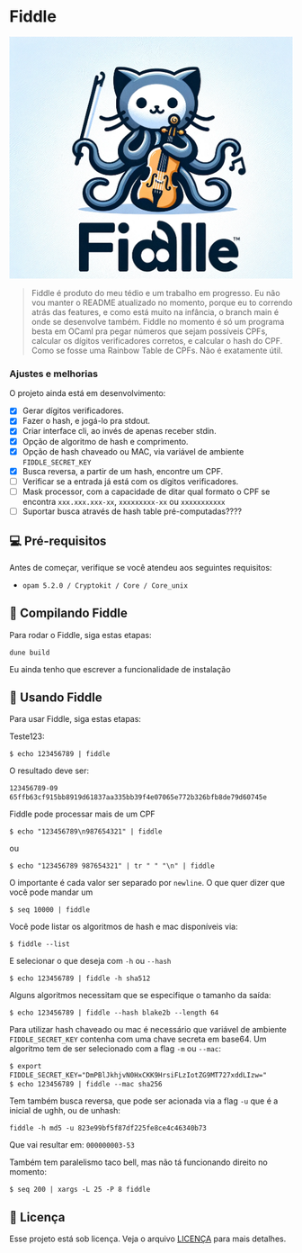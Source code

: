 # Fiddle

<img src="image.png" alt="Fiddle logo">

> Fiddle é produto do meu tédio e um trabalho em progresso. Eu não vou manter o README atualizado no momento, porque eu to correndo atrás das features, e como está muito na infância, o branch main é onde se desenvolve também. Fiddle no momento é só um programa besta em OCaml pra pegar números que sejam possíveis CPFs, calcular os dígitos verificadores corretos, e calcular o hash do CPF. Como se fosse uma Rainbow Table de CPFs. Não é exatamente útil. 

### Ajustes e melhorias

O projeto ainda está em desenvolvimento:

- [x] Gerar dígitos verificadores.
- [x] Fazer o hash, e jogá-lo pra stdout.
- [x] Criar interface cli, ao invés de apenas receber stdin.
- [x] Opção de algoritmo de hash e comprimento.
- [x] Opção de hash chaveado ou MAC, via variável de ambiente `FIDDLE_SECRET_KEY`
- [x] Busca reversa, a partir de um hash, encontre um CPF.
- [ ] Verificar se a entrada já está com os dígitos verificadores.
- [ ] Mask processor, com a capacidade de ditar qual formato o CPF se encontra `xxx.xxx.xxx-xx`, `xxxxxxxxx-xx` ou `xxxxxxxxxxx`
- [ ] Suportar busca através de hash table pré-computadas????

## 💻 Pré-requisitos

Antes de começar, verifique se você atendeu aos seguintes requisitos:

- `opam 5.2.0 / Cryptokit / Core / Core_unix`

## 🚀 Compilando Fiddle

Para rodar o Fiddle, siga estas etapas:

```
dune build 
```

Eu ainda tenho que escrever a funcionalidade de instalação

## 🎻 Usando Fiddle

Para usar Fiddle, siga estas etapas:

Teste123:
```
$ echo 123456789 | fiddle
```
O resultado deve ser:

```
123456789-09	65ffb63cf915bb8919d61837aa335bb39f4e07065e772b326bfb8de79d60745e
```

Fiddle pode processar mais de um CPF

```
$ echo "123456789\n987654321" | fiddle
```
ou

```
$ echo "123456789 987654321" | tr " " "\n" | fiddle
```

O importante é cada valor ser separado por `newline`. O que quer dizer que você pode mandar um

```
$ seq 10000 | fiddle
```

Você pode listar os algoritmos de hash e mac disponíveis via:

```
$ fiddle --list
```

E selecionar o que deseja com `-h` ou `--hash`

```
$ echo 123456789 | fiddle -h sha512
```

Alguns algoritmos necessitam que se especifique o tamanho da saída:

```
$ echo 123456789 | fiddle --hash blake2b --length 64
```

Para utilizar hash chaveado ou mac é necessário que variável de ambiente `FIDDLE_SECRET_KEY` contenha com uma chave secreta em base64. Um algoritmo tem de ser selecionado com a flag `-m` ou `--mac`:

```
$ export FIDDLE_SECRET_KEY="DmPBlJkhjvN0HxCKK9HrsiFLzIotZG9MT727xddLIzw="
$ echo 123456789 | fiddle --mac sha256
```

Tem também busca reversa, que pode ser acionada via a flag `-u` que é a inicial de ughh, ou de unhash:

```
fiddle -h md5 -u 823e99bf5f87df225fe8ce4c46340b73
```

Que vai resultar em: `000000003-53`


Também tem paralelismo taco bell, mas não tá funcionando direito no momento:

```
$ seq 200 | xargs -L 25 -P 8 fiddle
```


## 📝 Licença

Esse projeto está sob licença. Veja o arquivo [LICENÇA](LICENSE.md) para mais detalhes.
